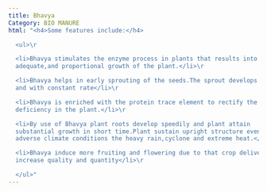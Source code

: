 ```yaml
---
title: Bhavya
Category: BIO MANURE
html: "<h4>Some features include:</h4>

  <ul>\r

  <li>Bhavya stimulates the enzyme process in plants that results into
  adequate,and proportional growth of the plant.</li>\r

  <li>Bhavya helps in early sprouting of the seeds.The sprout develops quickly
  and with constant rate</li>\r

  <li>Bhavya is enriched with the protein trace element to rectify the
  deficiency in the plant.</li>\r

  <li>By use of Bhavya plant roots develop speedily and plant attain
  substantial growth in short time.Plant sustain upright structure even in
  adverse climate conditions the heavy rain,cyclone and extreme heat.</li>\r

  <li>Bhavya induce more fruiting and flowering due to that crop delivers
  increase quality and quantity</li>\r

  </ul>"
---
```

